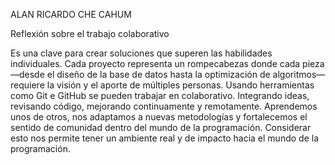 
ALAN RICARDO CHE CAHUM

Reflexión sobre el trabajo colaborativo

Es una clave para crear soluciones que superen las habilidades individuales.
Cada proyecto representa un rompecabezas donde cada pieza—desde el diseño de la base de datos hasta la optimización de algoritmos—requiere la visión y el aporte de múltiples personas.
Usando herramientas como Git e GitHub se pueden trabajar en colaborativo.
Integrando ideas, revisando código, mejorando continuamente y remotamente.
Aprendemos unos de otros, nos adaptamos a nuevas metodologías y fortalecemos el sentido de comunidad dentro del mundo de la programación.
Considerar esto nos permite tener un ambiente real y de impacto hacia el mundo de la programación.